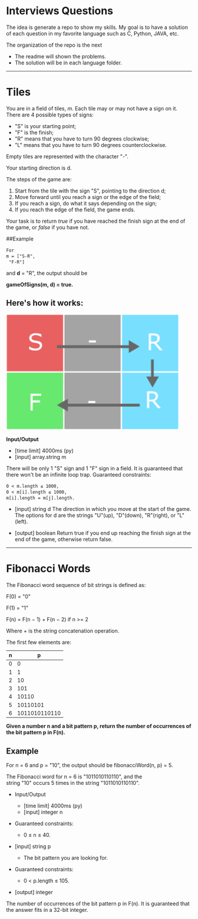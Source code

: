 # Interviews Questions

The idea is generate a repo  to show my skills. My goal is to have a solution of each question in my favorite language such as C, Python, JAVA, etc.

The organization of the repo is the next

* The readme will shown the problems.
* The solution will be in each language folder. 

---
# Tiles

You are in a field of tiles, *m*. Each tile may or may not have a sign on it.
There are 4 possible types of signs:

* "S" is your starting point;
* "F" is the finish;
* "R" means that you have to turn 90 degrees clockwise;
* "L" means that you have to turn 90 degrees counterclockwise.

Empty tiles are represented with the character "-".

Your starting direction is d.

The steps of the game are:

1.	Start from the tile with the sign "S", pointing to the direction d;
2.	Move forward until you reach a sign or the edge of the field;
3.	If you reach a sign, do what it says depending on the sign;
4.	If you reach the edge of the field, the game ends.

Your task is to return *true* if you have reached the finish sign at the end of the game, or *false* if you have not.


##Example

	For
	m = ["S-R", 
     "F-R"]

and **d** = "R", the output should be

**gameOfSigns(m, d) = true.**

## Here's how it works:

![Ejemplo](https://github.com/CarlosUrteaga/JobInterviewsQ/blob/master/imgs/Picture1.png?raw=true)

**Input/Output**

* [time limit] 4000ms (py)
* [input] array.string m

There will be only 1 "S" sign and 1 "F" sign in a field.
It is guaranteed that there won't be an infinite loop trap.
Guaranteed constraints:

	0 < m.length ≤ 1000,
	0 < m[i].length ≤ 1000,
	m[i].length = m[j].length.

* [input] string d
The direction in which you move at the start of the game. The options for d are the strings "U"(up), "D"(down), "R"(right), or "L"(left).

* [output] boolean
Return true if you end up reaching the finish sign at the end of the game, otherwise return false.

---

# Fibonacci Words

The Fibonacci word sequence of bit strings is defined as:

F(0) = "0"

F(1) = "1"

F(n) = F(n − 1) + F(n − 2) if n >= 2

Where + is the string concatenation operation.

The first few elements are:

n         | p|
------------------|-----------------------|
0|0|
1|1|
2|10
3|101
4|10110
5|10110101
6|1011010110110

**Given a number n and a bit pattern p, return the number of occurrences of the bit pattern p in F(n).**

## Example

For n = 6 and p = "10", the output should be fibonacciWord(n, p) = 5.

The Fibonacci word for n = 6 is "1011010110110", and the string "10" occurs 5 times in the string "1011010110110".

* Input/Output
	* [time limit] 4000ms (py)
	* [input] integer n
* Guaranteed constraints:
	* 0 ≤ n ≤ 40.
* [input] string p
	* The bit pattern you are looking for.

* Guaranteed constraints:
	* 0 < p.length ≤ 105.

* [output] integer

The number of occurrences of the bit pattern p in F(n). It is guaranteed that the answer fits in a 32-bit integer.

